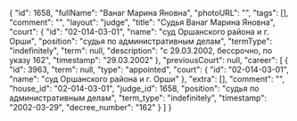 {
    "id": 1658,
    "fullName": "Ванаг Марина Яновна",
    "photoURL": "",
    "tags": [],
    "comment": "",
    "layout": "judge",
    "title": "Судья Ванаг Марина Яновна",
    "court": {
        "id": "02-014-03-01",
        "name": "суд Оршанского района и г. Орши",
        "position": "судья по административным делам",
        "termType": "indefinitely",
        "term": null,
        "description": "c 29.03.2002, бессрочно, по указу 162",
        "timestamp": "29.03.2002"
    },
    "previousCourt": null,
    "career": [
        {
            "id": 3963,
            "term": null,
            "type": "appointed",
            "court": {
                "id": "02-014-03-01",
                "name": "суд Оршанского района и г. Орши"
            },
            "extra": [],
            "comment": "",
            "house_id": "02-014-03-01",
            "judge_id": 1658,
            "position": "судья по административным делам",
            "term_type": "indefinitely",
            "timestamp": "2002-03-29",
            "decree_number": "162"
        }
    ]
}